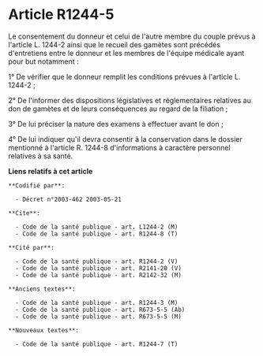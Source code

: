 # Article R1244-5

Le consentement du donneur et celui de l'autre membre du couple prévus à l'article L. 1244-2 ainsi que le recueil des gamètes
sont précédés d'entretiens entre le donneur et les membres de l'équipe médicale ayant pour but notamment :

1° De vérifier que le donneur remplit les conditions prévues à l'article L. 1244-2 ;

2° De l'informer des dispositions législatives et réglementaires relatives au don de gamètes et de leurs conséquences au
regard de la filiation ;

3° De lui préciser la nature des examens à effectuer avant le don ;

4° De lui indiquer qu'il devra consentir à la conservation dans le dossier mentionné à l'article R. 1244-8 d'informations à
caractère personnel relatives à sa santé.

**Liens relatifs à cet article**

	**Codifié par**:

	  - Décret n°2003-462 2003-05-21

	**Cite**:

	  - Code de la santé publique - art. L1244-2 (M)
	  - Code de la santé publique - art. R1244-8 (T)

	**Cité par**:

	  - Code de la santé publique - art. R1244-2 (V)
	  - Code de la santé publique - art. R2141-20 (V)
	  - Code de la santé publique - art. R2142-32 (M)

	**Anciens textes**:

	  - Code de la santé publique - art. R1244-3 (M)
	  - Code de la santé publique - art. R673-5-5 (Ab)
	  - Code de la santé publique - art. R673-5-5 (M)

	**Nouveaux textes**:

	  - Code de la santé publique - art. R1244-7 (T)
